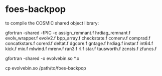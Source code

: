 # foes-backpop

to compile the COSMIC shared object library:

gfortran -shared -fPIC -c assign_remnant.f hrdiag_remnant.f evolv_wrapper.f evolv2.f bpp_array.f checkstate.f comenv.f comprad.f concatkstars.f corerd.f deltat.f dgcore.f gntage.f hrdiag.f instar.f int64.f kick.f mix.f mlwind.f mrenv.f ran3.f rl.f star.f tausworth.f zcnsts.f zfuncs.f

gfortran -shared -o evolvebin.so *.o  

cp evolvebin.so /path/to/foes-backpop
